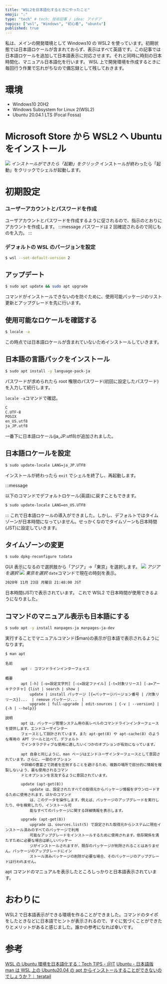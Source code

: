 ```yaml
---
title: "WSL2を日本語化するときにやったこと"
emoji: "♨"
type: "tech" # tech: 技術記事 / idea: アイデア
topics: ["wsl", "Windows", "初心者", "ubuntu"]
published: true
---
```


私は、メインの開発環境として Windows10 の WSL2 を使っています。初期状態では日本語ロケールが含まれておらず、表示はすべて英語です。この記事では日本語ロケールを追加して日本語表示に対応させます。それと同時に時刻の日本時間化、マニュアル日本語化を行います。 WSL 上で開発環境を作成するときに毎回行う作業で忘れがちなので備忘録として残しておきます。

# 環境

- Windows10 20H2
- Windows Subsystem for Linux 2(WSL2)
- Ubuntu 20.04.1 LTS (Focal Fossa)

# Microsoft Store から WSL2 へ Ubuntu をインストール

![](https://storage.googleapis.com/zenn-user-upload/m9gsq8lu1u49qs989num6iyl7r8e)
_インストールができたら「起動」をクリック_
インストールが終わったら「起動」をクリックでシェルが起動します。

# 初期設定

### ユーザーアカウントとパスワードを作成

ユーザアカウントとパスワードを作成するように促されるので、指示のとおりにアカウントを作成します。
:::message
パスワードは 2 回確認されるので同じものを入力。
:::

### デフォルトの WSL のバージョンを設定

```bash
$ wsl --set-default-version 2
```

## アップデート

```bash
$ sudo apt update && sudo apt upgrade
```

コマンドがインストールできないのを防ぐために、使用可能パッケージのリスト更新とアップグレードを先に行います。

## 使用可能なロケールを確認する

```bash
$ locale -a
```

この時点では日本語ロケールが含まれていないためインストールしていきます。

## 日本語の言語パックをインストール

```bash
$ sudo apt install -y language-pack-ja
```

パスワードが求められたら root 権限のパスワード(初回に設定したパスワード)を入力して続行します。

`locale -a`コマンドで確認。

```bash
C
C.UTF-8
POSIX
en_US.utf8
ja_JP.utf8
```

一番下に日本語ロケール(ja_JP.utf8)が追加されました。

## 日本語ロケールを設定

```bash
$ sudo update-locale LANG=ja_JP.UTF8
```

インストールが終わったら `exit` でシェルを終了し、再起動します。

:::message

以下のコマンドでデフォルトロケール(英語)に戻すこともできます。

```bash
$ sudo update-locale LANG=en_US.UTF8
```

:::
これで日本語ロケールの導入ができました。しかし、デフォルトではタイムゾーンが日本時間になっていません。せっかくなのでタイムゾーンも日本時間(JST)に設定していきます。

## タイムゾーンの変更

```bash
$ sudo dpkg-reconfigure tzdata
```

GUI 表示になるので選択肢から「アジア」→「東京」を選択します。
![](https://storage.googleapis.com/zenn-user-upload/hms81758oplrwgqztsc3d5lt2oql)
_アジアを選択_
![](https://storage.googleapis.com/zenn-user-upload/wlmalkrups5z43uhweg3wnykiwkv)
_東京を選択_
`date`コマンドで現在の時刻を表示。

```bash
2020年 11月 23日 月曜日 21:48:00 JST
```

日本時間(JST)で表示されています。
これで WSL2 で日本時間が使用できるようになりました。

## コマンドのマニュアル表示も日本語にする

```bash
$ sudo apt -y install manpages-ja manpages-ja-dev
```

実行することでマニュアルコマンド($man)の表示が日本語で表示されるようになります。

```basg
$ man apt

名前
       apt - コマンドラインインターフェイス

概要
       apt [-h] [-o=設定文字列] [-c=設定ファイル] [-t=対象リリース] [-a=アーキテクチャ] {list | search | show |
           update | install パッケージ [{=パッケージバージョン番号 | /対象リリース}]...  | remove パッケージ...  |
           upgrade | full-upgrade | edit-sources | {-v | --version} | {-h | --help}}

説明
       apt は、パッケージ管理システム用の高レベルのコマンドラインインターフェースを提供します。エンドユーザインター
       フェースとして設計されています。また apt-get(8) や apt-cache(8) のような専用の APT ツールと比べて、デフォルト
       でインタラクティブな使用に適したいくつかのオプションが有効になっています。

       apt 自身と同じように、man ページはエンドユーザインターフェースとして意図されています。さらに、一部のオプション
       や詳細の豊富さで読者を圧倒することを避けるため、複数の場所で部分的に情報を複製しないよう、最も使用されるコマン
       ドとオプションを言及するように意図されています。

       update (apt-get(8))
           update は、設定されたすべての取得元からパッケージ情報をダウンロードするために使用されます。ほかのコマンド
           は、このデータを操作します。例えば、パッケージのアップグレードを実行したり、中を検索したり、インストール可
           能なすべてのパッケージに関する詳細情報を表示します。

       upgrade (apt-get(8))
           upgrade は、sources.list(5) で設定された取得元からシステムに現在インストール済みのすべてのパッケージで利用
           可能なアップグレードをインストールするために使用されます。依存関係を満たすために必要な場合は新しいパッケー
           ジがインストールされますが、既存のパッケージが削除されることはありません。パッケージのアップグレードにイン
           ストール済みパッケージの削除が必要な場合、そのパッケージのアップグレードは行われません。
```

apt コマンドのマニュアルを表示したところしっかりと日本語表示されています。

# おわりに

WSL2 で日本語表示ができる環境を作ることができました。コマンドのタイポをしたときなどに日本語でヒントが表示されるので、すぐに気づくことができたりとメリットがあると感じました。誰かの参考になれば幸いです。

# 参考

[WSL の Ubuntu 環境を日本語化する：Tech TIPS - ＠IT](https://www.atmarkit.co.jp/ait/articles/1806/28/news043.html)
[Ubuntu - 日本語版 man は WSL 上の Ubuntu20.04 の apt からインストールすることができないのでしょうか？｜ teratail](https://teratail.com/questions/262291)
